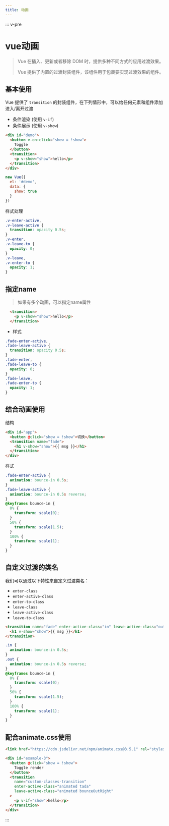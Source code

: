 ```yaml
---
title: 动画
---
```

::: v-pre
# vue动画

> Vue 在插入、更新或者移除 DOM 时，提供多种不同方式的应用过渡效果。
> 
> Vue 提供了内置的过渡封装组件，该组件用于包裹要实现过渡效果的组件。



## 基本使用

Vue 提供了 `transition` 的封装组件，在下列情形中，可以给任何元素和组件添加进入/离开过渡

- 条件渲染 (使用 `v-if`)
- 条件展示 (使用 `v-show`)



```html
<div id="demo">
  <button v-on:click="show = !show">
    Toggle
  </button>
  <transition>
    <p v-show="show">hello</p>
  </transition>
</div>
```



```js
new Vue({
  el: '#demo',
  data: {
    show: true
  }
})
```

样式处理

```css
.v-enter-active,
.v-leave-active {
  transition: opacity 0.5s;
}
.v-enter,
.v-leave-to {
  opacity: 0;
}
.v-leave,
.v-enter-to {
  opacity: 1;
}
```

## 指定name

> 如果有多个动画，可以指定name属性

```html
  <transition>
    <p v-show="show">hello</p>
  </transition>
```

+ 样式

```css
.fade-enter-active,
.fade-leave-active {
  transition: opacity 0.5s;
}
.fade-enter,
.fade-leave-to {
  opacity: 0;
}
.fade-leave,
.fade-enter-to {
  opacity: 1;
}
```



## 结合动画使用

结构

```html
<div id="app">
  <button @click="show = !show">切换</button>
  <transition name="fade">
    <h1 v-show="show">{{ msg }}</h1>
  </transition>
</div>
```

样式

```css
.fade-enter-active {
  animation: bounce-in 0.5s;
}
.fade-leave-active {
  animation: bounce-in 0.5s reverse;
}
@keyframes bounce-in {
  0% {
    transform: scale(0);
  }
  50% {
    transform: scale(1.5);
  }
  100% {
    transform: scale(1);
  }
}
```



## 自定义过渡的类名

我们可以通过以下特性来自定义过渡类名：

- `enter-class`
- `enter-active-class`
- `enter-to-class`
- `leave-class`
- `leave-active-class`
- `leave-to-class` 

```html
<transition name="fade" enter-active-class="in" leave-active-class="out">
  <h1 v-show="show">{{ msg }}</h1>
</transition>
```



```css
.in {
  animation: bounce-in 0.5s;
}
.out {
  animation: bounce-in 0.5s reverse;
}
@keyframes bounce-in {
  0% {
    transform: scale(0);
  }
  50% {
    transform: scale(1.5);
  }
  100% {
    transform: scale(1);
  }
}
```

## 配合animate.css使用

```html
<link href="https://cdn.jsdelivr.net/npm/animate.css@3.5.1" rel="stylesheet" type="text/css">

<div id="example-3">
  <button @click="show = !show">
    Toggle render
  </button>
  <transition
    name="custom-classes-transition"
    enter-active-class="animated tada"
    leave-active-class="animated bounceOutRight"
  >
    <p v-if="show">hello</p>
  </transition>
</div>
```
:::

<script>
export default {
    mounted () {
      this.$page.lastUpdated = "2022/1/14 下午6:09:09";
    }
  }
</script>


